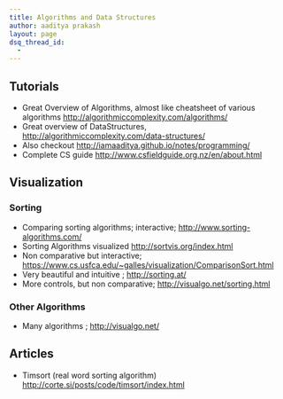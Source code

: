 ```yaml
---
title: Algorithms and Data Structures
author: aaditya prakash
layout: page
dsq_thread_id:
  - 
---
```


## Tutorials 
 * Great Overview of Algorithms, almost like cheatsheet of various algorithms <http://algorithmiccomplexity.com/algorithms/>
 * Great overview of DataStructures, <http://algorithmiccomplexity.com/data-structures/>
 * Also checkout <http://iamaaditya.github.io/notes/programming/>
 * Complete CS guide <http://www.csfieldguide.org.nz/en/about.html>

## Visualization

### Sorting
  * Comparing sorting algorithms; interactive; <http://www.sorting-algorithms.com/>
  * Sorting Algorithms visualized <http://sortvis.org/index.html>
  * Non comparative but interactive; <https://www.cs.usfca.edu/~galles/visualization/ComparisonSort.html>
  * Very beautiful and intuitive ; <http://sorting.at/>
  * More controls, but non comparative; <http://visualgo.net/sorting.html>

### Other Algorithms
  * Many algorithms ; <http://visualgo.net/>


## Articles 
 * Timsort (real word sorting algorithm) <http://corte.si/posts/code/timsort/index.html>

